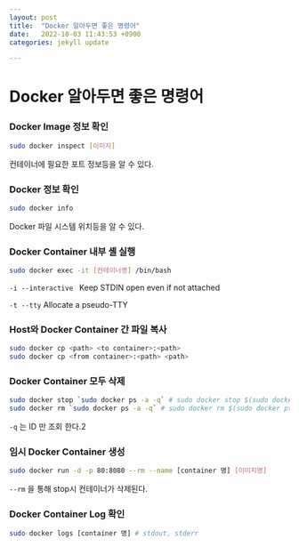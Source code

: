 ```yaml
---
layout: post
title:  "Docker 알아두면 좋은 명령어"
date:   2022-10-03 11:43:53 +0900
categories: jekyll update

---
```


# Docker 알아두면 좋은 명령어



### Docker Image 정보 확인

```bash
sudo docker inspect [이미지]
```

컨테이너에 필요한 포트 정보등을 알 수 있다.

### Docker 정보 확인

``` bash
sudo docker info 
```

Docker 파일 시스템 위치등을 알 수 있다.



### Docker Container 내부 셸 실행

```bash
sudo docker exec -it [컨테이너명] /bin/bash
```

```-i --interactive ``` Keep STDIN open even if not attached

 ```-t --tty``` Allocate a pseudo-TTY

### Host와 Docker Container 간 파일 복사

```bash
sudo docker cp <path> <to container>:<path>
sudo docker cp <from container>:<path> <path>
```



### Docker Container 모두 삭제

``` bash
sudo docker stop `sudo docker ps -a -q` # sudo docker stop $(sudo docker ps -a -q) 동일
sudo docker rm `sudo docker ps -a -q` # sudo docker rm $(sudo docker ps -a -q) 동일
```

```-q``` 는 ID 만 조회 한다.2



### 임시 Docker Container 생성

``` bash
sudo docker run -d -p 80:8080 --rm --name [container 명] [이미지명] 
```

```--rm``` 을 통해 stop시 컨테이너가 삭제된다.



### Docker Container Log 확인

```bash
sudo docker logs [container 명] # stdout, stderr
```







  
